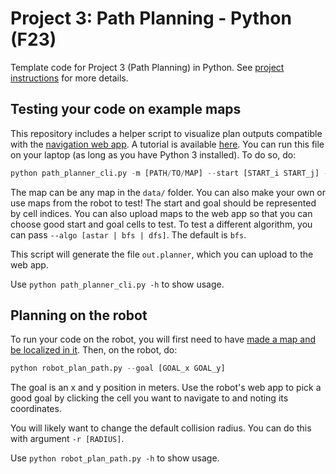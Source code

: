 # Project 3: Path Planning - Python (F23)

Template code for Project 3 (Path Planning) in Python.
See [project instructions](https://hellorob.org/projects/p3) for more details.

## Testing your code on example maps

This repository includes a helper script to visualize plan outputs compatible with the
[navigation web app](https://hellorob.org/nav-app/). A tutorial is available [here](https://hellorob.org/tutorials/app).
You can run this file on your laptop (as long as you have Python 3 installed). To do so, do:
```python
python path_planner_cli.py -m [PATH/TO/MAP] --start [START_i START_j] --goal [GOAL_i GOAL_j]
```
The map can be any map in the `data/` folder. You can also make your own or use maps from the robot to test! The start and goal should be represented by cell indices. You can also upload maps to the web app so that you can choose good start and goal cells to test. To test a different algorithm, you can pass `--algo [astar | bfs | dfs]`. The default is `bfs`.

This script will generate the file `out.planner`, which you can upload to the web app.

Use `python path_planner_cli.py -h` to show usage.

## Planning on the robot

To run your code on the robot, you will first need to have [made a map and be localized in it](https://hellorob.org/mbot/mapping).
Then, on the robot, do:
```python
python robot_plan_path.py --goal [GOAL_x GOAL_y]
```
The goal is an x and y position in meters. Use the robot's web app to pick a good goal by clicking the cell you want to navigate to and noting its coordinates.

You will likely want to change the default collision radius. You can do this with argument `-r [RADIUS]`.

Use `python robot_plan_path.py -h` to show usage.
